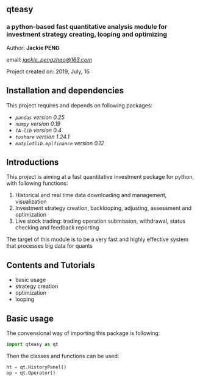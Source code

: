 ## qteasy
### a python-based fast quantitative analysis module for investment strategy creating, looping and optimizing

Author: **Jackie PENG**

email: *jackie_pengzhao@163.com* 

Project created on: 2019, July, 16

## Installation and dependencies
This project requires and depends on following packages:
- *`pandas` version 0.25*
- *`numpy` version 0.19*
- *`TA-lib` version 0.4*
- *`tushare` version 1.24.1*
- *`matplotlib.mplfinance` version 0.12*

## Introductions

This project is aiming at a fast quantitative investment package for python, with following functions:

1. Historical and real time data downloading and management, visualization
2. Investment strategy creation, backlooping, adjusting, assessment and optimization
3. Live stock trading: trading operation submission, withdrawal, status checking and feedback reporting

The target of this module is to be a very fast and highly effective system that processes big data for quants

## Contents and Tutorials

- basic usage
- strategy creation
- optimization
- looping

## Basic usage
The convensional way of importing this package is following:

```python
import qteasy as qt
```
Then the classes and functions can be used:

```python
ht = qt.HistoryPanel()
op = qt.Operator()
```
